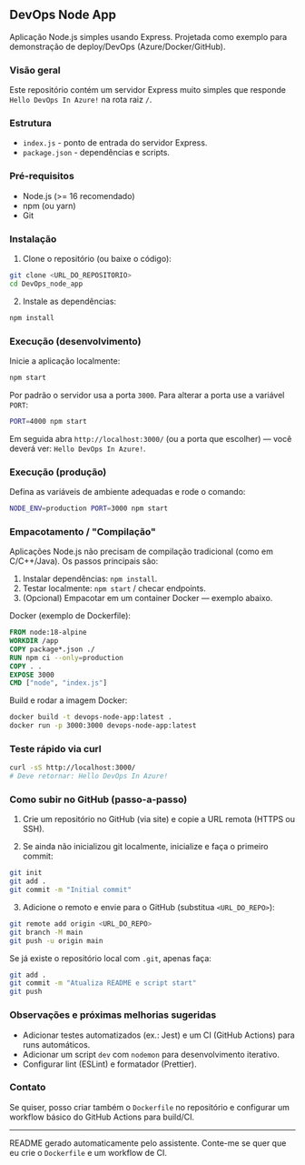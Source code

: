 ## DevOps Node App

Aplicação Node.js simples usando Express. Projetada como exemplo para demonstração de deploy/DevOps (Azure/Docker/GitHub).

### Visão geral

Este repositório contém um servidor Express muito simples que responde `Hello DevOps In Azure!` na rota raiz `/`.

### Estrutura

- `index.js` - ponto de entrada do servidor Express.
- `package.json` - dependências e scripts.

### Pré-requisitos

- Node.js (>= 16 recomendado)
- npm (ou yarn)
- Git

### Instalação

1. Clone o repositório (ou baixe o código):

```bash
git clone <URL_DO_REPOSITORIO>
cd DevOps_node_app
```

2. Instale as dependências:

```bash
npm install
```

### Execução (desenvolvimento)

Inicie a aplicação localmente:

```bash
npm start
```

Por padrão o servidor usa a porta `3000`. Para alterar a porta use a variável `PORT`:

```bash
PORT=4000 npm start
```

Em seguida abra `http://localhost:3000/` (ou a porta que escolher) — você deverá ver: `Hello DevOps In Azure!`.

### Execução (produção)

Defina as variáveis de ambiente adequadas e rode o comando:

```bash
NODE_ENV=production PORT=3000 npm start
```

### Empacotamento / "Compilação"

Aplicações Node.js não precisam de compilação tradicional (como em C/C++/Java). Os passos principais são:

1. Instalar dependências: `npm install`.
2. Testar localmente: `npm start` / checar endpoints.
3. (Opcional) Empacotar em um container Docker — exemplo abaixo.

Docker (exemplo de Dockerfile):

```dockerfile
FROM node:18-alpine
WORKDIR /app
COPY package*.json ./
RUN npm ci --only=production
COPY . .
EXPOSE 3000
CMD ["node", "index.js"]
```

Build e rodar a imagem Docker:

```bash
docker build -t devops-node-app:latest .
docker run -p 3000:3000 devops-node-app:latest
```

### Teste rápido via curl

```bash
curl -sS http://localhost:3000/
# Deve retornar: Hello DevOps In Azure!
```

### Como subir no GitHub (passo-a-passo)

1. Crie um repositório no GitHub (via site) e copie a URL remota (HTTPS ou SSH).

2. Se ainda não inicializou git localmente, inicialize e faça o primeiro commit:

```bash
git init
git add .
git commit -m "Initial commit"
```

3. Adicione o remoto e envie para o GitHub (substitua `<URL_DO_REPO>`):

```bash
git remote add origin <URL_DO_REPO>
git branch -M main
git push -u origin main
```

Se já existe o repositório local com `.git`, apenas faça:

```bash
git add .
git commit -m "Atualiza README e script start"
git push
```

### Observações e próximas melhorias sugeridas

- Adicionar testes automatizados (ex.: Jest) e um CI (GitHub Actions) para runs automáticos.
- Adicionar um script `dev` com `nodemon` para desenvolvimento iterativo.
- Configurar lint (ESLint) e formatador (Prettier).

### Contato

Se quiser, posso criar também o `Dockerfile` no repositório e configurar um workflow básico do GitHub Actions para build/CI.

---

README gerado automaticamente pelo assistente. Conte-me se quer que eu crie o `Dockerfile` e um workflow de CI.
